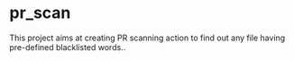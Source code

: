 # pr_scan
This project aims at creating PR scanning action to find out any file having pre-defined blacklisted words..
